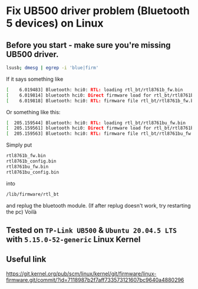 # Fix UB500 driver problem (Bluetooth 5 devices) on Linux
## Before you start - make sure you're missing UB500 driver.
```bash
lsusb; dmesg | egrep -i 'blue|firm'
```

If it says something like
```bash
[    6.019483] Bluetooth: hci0: RTL: loading rtl_bt/rtl8761b_fw.bin
[    6.019814] bluetooth hci0: Direct firmware load for rtl_bt/rtl8761b_fw.bin failed with error -2
[    6.019818] Bluetooth: hci0: RTL: firmware file rtl_bt/rtl8761b_fw.bin not found
```
Or something like this:
```bash
[  205.159544] Bluetooth: hci0: RTL: loading rtl_bt/rtl8761bu_fw.bin
[  205.159561] bluetooth hci0: Direct firmware load for rtl_bt/rtl8761bu_fw.bin failed with error -2
[  205.159563] Bluetooth: hci0: RTL: firmware file rtl_bt/rtl8761bu_fw.bin not found
```

Simply put 
```bash
rtl8761b_fw.bin
rtl8761b_config.bin
rtl8761bu_fw.bin
rtl8761bu_config.bin
```
into
```bash
/lib/firmware/rtl_bt
```
and replug the bluetooth module.
(If after replug doesn't work, try restarting the pc)
Voilà

## Tested on `TP-Link UB500` & `Ubuntu 20.04.5 LTS` with `5.15.0-52-generic` Linux Kernel

## Useful link
https://git.kernel.org/pub/scm/linux/kernel/git/firmware/linux-firmware.git/commit/?id=7118987b2f7aff733573121607bc9640a4880296
